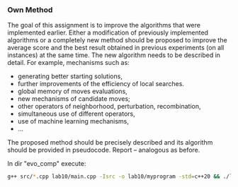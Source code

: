 ### Own Method
The goal of this assignment is to improve the algorithms that were implemented earlier. Either a
modification of previously implemented algorithms or a completely new method should be proposed
to improve the average score and the best result obtained in previous experiments (on all instances)
at the same time. The new algorithm needs to be described in detail. For example, mechanisms such
as:
- generating better starting solutions,
- further improvements of the efficiency of local searches.
- global memory of moves evaluations,
- new mechanisms of candidate moves;
- other operators of neighborhood, perturbation, recombination,
- simultaneous use of different operators,
- use of machine learning mechanisms,
- ...

The proposed method should be precisely described and its algorithm should be provided in
pseudocode.
Report – analogous as before.

In dir "evo_comp" execute:

```bash
g++ src/*.cpp lab10/main.cpp -Isrc -o lab10/myprogram -std=c++20 && ./lab10/myprogram
```
